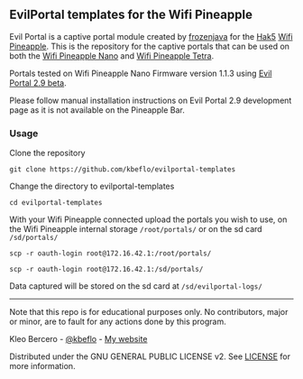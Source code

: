 ## EvilPortal templates for the Wifi Pineapple

Evil Portal is a captive portal module created by [frozenjava](https://github.com/frozenjava) for the [Hak5](https://www.hak5.org/) [Wifi Pineapple](https://www.wifipineapple.com/). This is the repository for the captive portals that can be used on both the [Wifi Pineapple Nano](http://hakshop.myshopify.com/products/wifi-pineapple?variant=81044992) and [Wifi Pineapple Tetra](http://hakshop.myshopify.com/products/wifi-pineapple?variant=11303845317).

Portals tested on Wifi Pineapple Nano Firmware version 1.1.3 using [Evil Portal 2.9 beta](https://github.com/frozenjava/EvilPortalNano/tree/development).

Please follow manual installation instructions on Evil Portal 2.9 development page as it is not available on the Pineapple Bar.

### Usage
Clone the repository

    git clone https://github.com/kbeflo/evilportal-templates

Change the directory to evilportal-templates

    cd evilportal-templates

With your Wifi Pineapple connected upload the portals you wish to use, on the Wifi Pineapple internal storage `/root/portals/` or on the sd card `/sd/portals/`

    scp -r oauth-login root@172.16.42.1:/root/portals/

    scp -r oauth-login root@172.16.42.1:/sd/portals/

Data captured will be stored on the sd card at `/sd/evilportal-logs/`

---

Note that this repo is for educational purposes only. No contributors, major or minor, are to fault for any actions done by this program.

Kleo Bercero - [@kbeflo](https://twitter.com/kbeflo) - [My website](https://kerberos.me/)

Distributed under the GNU GENERAL PUBLIC LICENSE v2. See [LICENSE](https://github.com/kbeflo/evilportal-templates/blob/master/LICENSE) for more information.